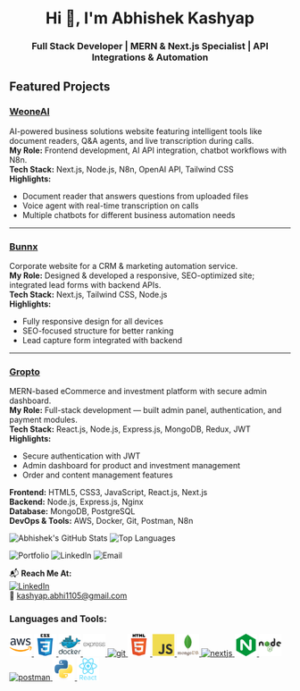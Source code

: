 <h1 align="center">Hi 👋, I'm Abhishek Kashyap</h1>
<h3 align="center">Full Stack Developer | MERN & Next.js Specialist | API Integrations & Automation</h3>


## Featured Projects

### [WeoneAI](https://www.weoneai.com)
AI-powered business solutions website featuring intelligent tools like document readers, Q&A agents, and live transcription during calls.  
**My Role:** Frontend development, AI API integration, chatbot workflows with N8n.  
**Tech Stack:** Next.js, Node.js, N8n, OpenAI API, Tailwind CSS  
**Highlights:**
- Document reader that answers questions from uploaded files
- Voice agent with real-time transcription on calls
- Multiple chatbots for different business automation needs

---

### [Bunnx](https://www.bunnx.com)
Corporate website for a CRM & marketing automation service.  
**My Role:** Designed & developed a responsive, SEO-optimized site; integrated lead forms with backend APIs.  
**Tech Stack:** Next.js, Tailwind CSS, Node.js  
**Highlights:**
- Fully responsive design for all devices
- SEO-focused structure for better ranking
- Lead capture form integrated with backend

---

### [Gropto](https://www.gropto.com)
MERN-based eCommerce and investment platform with secure admin dashboard.  
**My Role:** Full-stack development — built admin panel, authentication, and payment modules.  
**Tech Stack:** React.js, Node.js, Express.js, MongoDB, Redux, JWT  
**Highlights:**
- Secure authentication with JWT
- Admin dashboard for product and investment management
- Order and content management features



**Frontend:** HTML5, CSS3, JavaScript, React.js, Next.js  
**Backend:** Node.js, Express.js, Nginx  
**Database:** MongoDB, PostgreSQL  
**DevOps & Tools:** AWS, Docker, Git, Postman, N8n  


![Abhishek's GitHub Stats](https://github-readme-stats.vercel.app/api?username=abhishek1105&show_icons=true&theme=tokyonight)
![Top Languages](https://github-readme-stats.vercel.app/api/top-langs/?username=abhishek1105&layout=compact&theme=tokyonight)


![Portfolio](https://img.shields.io/badge/Portfolio-Visit-blue)
![LinkedIn](https://img.shields.io/badge/LinkedIn-Connect-blue)
![Email](https://img.shields.io/badge/Email-kashyap.abhi1105%40gmail.com-red)



📬 **Reach Me At:**  
[![LinkedIn](https://img.shields.io/badge/LinkedIn-AbhishekKashyap-blue)](https://linkedin.com/in/coralabhi)  
📧 kashyap.abhi1105@gmail.com  



<h3 align="left">Languages and Tools:</h3>
<p align="left"> <a href="https://aws.amazon.com" target="_blank" rel="noreferrer"> <img src="https://raw.githubusercontent.com/devicons/devicon/master/icons/amazonwebservices/amazonwebservices-original-wordmark.svg" alt="aws" width="40" height="40"/> </a>  <a href="https://www.w3schools.com/css/" target="_blank" rel="noreferrer"> <img src="https://raw.githubusercontent.com/devicons/devicon/master/icons/css3/css3-original-wordmark.svg" alt="css3" width="40" height="40"/> </a> <a href="https://www.docker.com/" target="_blank" rel="noreferrer"> <img src="https://raw.githubusercontent.com/devicons/devicon/master/icons/docker/docker-original-wordmark.svg" alt="docker" width="40" height="40"/> </a> <a href="https://expressjs.com" target="_blank" rel="noreferrer"> <img src="https://raw.githubusercontent.com/devicons/devicon/master/icons/express/express-original-wordmark.svg" alt="express" width="40" height="40"/> </a> <a href="https://git-scm.com/" target="_blank" rel="noreferrer"> <img src="https://www.vectorlogo.zone/logos/git-scm/git-scm-icon.svg" alt="git" width="40" height="40"/> </a> <a href="https://www.w3.org/html/" target="_blank" rel="noreferrer"> <img src="https://raw.githubusercontent.com/devicons/devicon/master/icons/html5/html5-original-wordmark.svg" alt="html5" width="40" height="40"/> </a> <a href="https://developer.mozilla.org/en-US/docs/Web/JavaScript" target="_blank" rel="noreferrer"> <img src="https://raw.githubusercontent.com/devicons/devicon/master/icons/javascript/javascript-original.svg" alt="javascript" width="40" height="40"/> </a> <a href="https://www.mongodb.com/" target="_blank" rel="noreferrer"> <img src="https://raw.githubusercontent.com/devicons/devicon/master/icons/mongodb/mongodb-original-wordmark.svg" alt="mongodb" width="40" height="40"/> </a> <a href="https://nextjs.org/" target="_blank" rel="noreferrer"> <img src="https://cdn.worldvectorlogo.com/logos/nextjs-2.svg" alt="nextjs" width="40" height="40"/> </a> <a href="https://www.nginx.com" target="_blank" rel="noreferrer"> <img src="https://raw.githubusercontent.com/devicons/devicon/master/icons/nginx/nginx-original.svg" alt="nginx" width="40" height="40"/> </a> <a href="https://nodejs.org" target="_blank" rel="noreferrer"> <img src="https://raw.githubusercontent.com/devicons/devicon/master/icons/nodejs/nodejs-original-wordmark.svg" alt="nodejs" width="40" height="40"/> </a> <a href="https://postman.com" target="_blank" rel="noreferrer"> <img src="https://www.vectorlogo.zone/logos/getpostman/getpostman-icon.svg" alt="postman" width="40" height="40"/> </a> <a href="https://www.python.org" target="_blank" rel="noreferrer"> <img src="https://raw.githubusercontent.com/devicons/devicon/master/icons/python/python-original.svg" alt="python" width="40" height="40"/> </a> <a href="https://reactjs.org/" target="_blank" rel="noreferrer"> <img src="https://raw.githubusercontent.com/devicons/devicon/master/icons/react/react-original-wordmark.svg" alt="react" width="40" height="40"/> </a> </p>


